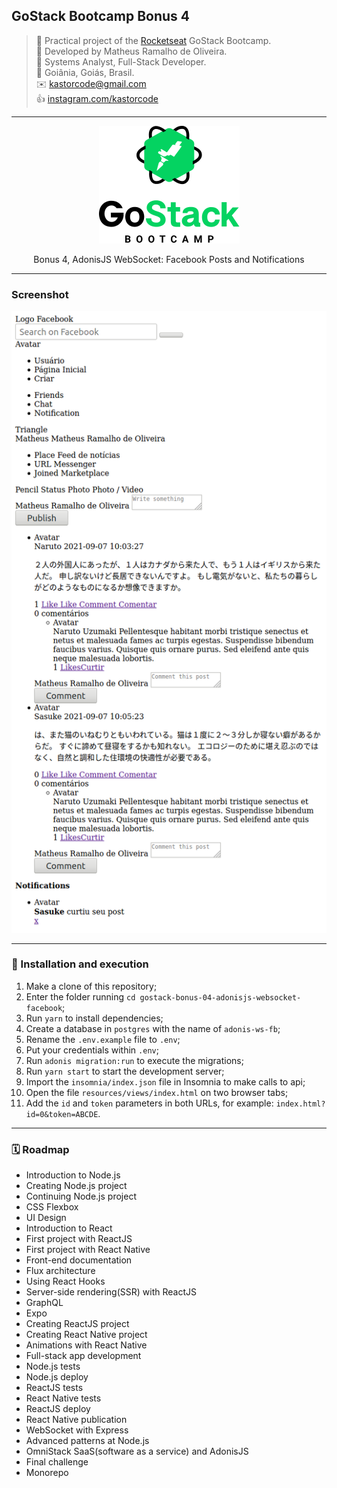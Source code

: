 ## GoStack Bootcamp Bonus 4

> 🚀 Practical project of the [Rocketseat](https://rocketseat.com.br) GoStack Bootcamp.  
👷 Developed by Matheus Ramalho de Oliveira.  
🔨 Systems Analyst, Full-Stack Developer.  
🏡 Goiânia, Goiás, Brasil.  
✉️ kastorcode@gmail.com  
👍 [instagram.com/kastorcode](https://www.instagram.com/kastorcode)

---

<p align="center">
  <img src="assets/gostack.png" />
</p>

<p align="center">
    Bonus 4, AdonisJS WebSocket: Facebook Posts and Notifications
</p>

---

### Screenshot

<p align="center">
  <img src="screenshots/1.png" />
</p>

---

### 🚀 Installation and execution

1. Make a clone of this repository;
2. Enter the folder running `cd gostack-bonus-04-adonisjs-websocket-facebook`;
3. Run `yarn` to install dependencies;
4. Create a database in `postgres` with the name of `adonis-ws-fb`;
5. Rename the `.env.example` file to `.env`;
6. Put your credentials within `.env`;
7. Run `adonis migration:run` to execute the migrations;
8. Run `yarn start` to start the development server;
9. Import the `insomnia/index.json` file in Insomnia to make calls to api;
10. Open the file `resources/views/index.html` on two browser tabs;
11. Add the `id` and `token` parameters in both URLs, for example: `index.html?id=0&token=ABCDE`.

---

### 🗓 ️Roadmap

- Introduction to Node.js
- Creating Node.js project
- Continuing Node.js project
- CSS Flexbox
- UI Design
- Introduction to React
- First project with ReactJS
- First project with React Native
- Front-end documentation
- Flux architecture
- Using React Hooks
- Server-side rendering(SSR) with ReactJS
- GraphQL
- Expo
- Creating ReactJS project
- Creating React Native project
- Animations with React Native
- Full-stack app development
- Node.js tests
- Node.js deploy
- ReactJS tests
- React Native tests
- ReactJS deploy
- React Native publication
- WebSocket with Express
- Advanced patterns at Node.js
- OmniStack SaaS(software as a service) and AdonisJS
- Final challenge
- Monorepo
